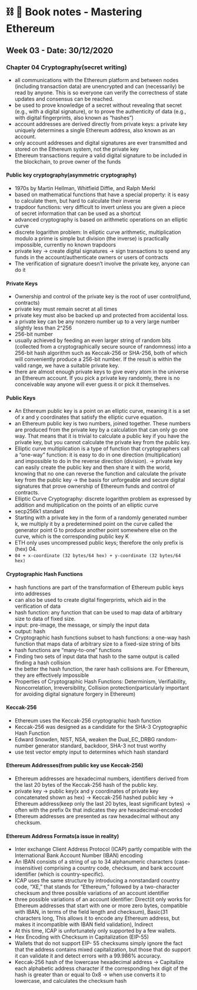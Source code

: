 # ⛓ 📝 Book notes - Mastering Ethereum

## Week 03 - Date: 30/12/2020

### Chapter 04 Cryptography(secret writing)

- all communications with the Ethereum platform and between nodes (including transaction data) are unencrypted and can (necessarily) be read by anyone. This is so everyone can verify the correctness of state updates and consensus can be reached. 
- be used to prove knowledge of a secret without revealing that secret (e.g., with a digital signature), or to prove the authenticity of data (e.g., with digital fingerprints, also known as “hashes”)
- account addresses are derived directly from private keys: a private key uniquely determines a single Ethereum address, also known as an account.
- only account addresses and digital signatures are ever transmitted and stored on the Ethereum system, not the private key
- Ethereum transactions require a valid digital signature to be included in the
  blockchain, to prove owner of the funds

#### Public key cryptography(asymmetric cryptography)
- 1970s by Martin Hellman, Whitfield Diffie, and Ralph Merkl
- based on mathematical functions that have a special property: it is easy to calculate them, but hard to calculate their inverse
- trapdoor functions: very difficult to invert unless you are given a piece of secret information that can be used as a shortcut
- advanced cryptography is based on arithmetic operations on an elliptic curve
- discrete logarithm problem: In elliptic curve arithmetic, multiplication
  modulo a prime is simple but division (the inverse) is practically impossible, currently no known trapdoors
- private key -> create digital signatures -> sign transactions to spend any funds in the account/authenticate owners or users of contracts
- The verification of signature doesn’t involve the private key, anyone can do
  it

#### Private Keys
- Ownership and control of the private key is the root of user control(fund,
  contracts)
- private key must remain secret at all times
- private key must also be backed up and protected from accidental loss.
- a private key can be any nonzero number up to a very large number slightly less than 2^256
- 256-bit number
- usually achieved by feeding an even larger string of random bits (collected from a cryptographically secure source of randomness) into a 256-bit hash algorithm such as Keccak-256 or SHA-256, both of which will conveniently produce a 256-bit number. If the result is within the valid range, we have a suitable private key.
- there are almost enough private keys to give every atom in the universe an Ethereum account. If you pick a private key randomly, there is no conceivable way anyone will ever guess it or pick it themselves.

#### Public Keys
- An Ethereum public key is a point on an elliptic curve, meaning it is a set of x and y coordinates that satisfy the elliptic curve equation.
- an Ethereum public key is two numbers, joined together. These numbers are produced from the private key by a calculation that can only go one way. That means that it is trivial to calculate a public key if you have the private key, but you cannot calculate the private key from the public key.
- Elliptic curve multiplication is a type of function that cryptographers call a “one-way” function: it is easy to do in one direction (multiplication) and impossible to do in the reverse direction (division). -> private key can easily create the public key and then share it with the world, knowing that no one can reverse the function and calculate the private key from the public key -> the basis for unforgeable and secure digital signatures that prove ownership of Ethereum funds and control of contracts.
- Elliptic Curve Cryptography: discrete logarithm problem as expressed by addition and multiplication on the points of an elliptic curve
- secp256k1 standard
- Starting with a private key in the form of a randomly generated number k, we multiply it by a predetermined point on the curve called the generator point G to produce another point somewhere else on the curve, which is the corresponding public key K
- ETH only uses uncompressed public keys; therefore the only prefix is (hex) 04.
- `04 + x-coordinate (32 bytes/64 hex) + y-coordinate (32 bytes/64 hex)`

#### Cryptographic Hash Functions
- hash functions are part of the transformation of Ethereum public keys into addresses
- can also be used to create digital fingerprints, which aid in the verification of data
- hash function: any function that can be used to map data of arbitrary size to data of fixed size.
- input: pre-image, the message, or simply the input data
- output: hash
- Cryptographic hash functions subset to hash functions: a one-way hash function that maps data of arbitrary size to a fixed-size string of bits
- hash functions are “many-to-one” functions
- Finding two sets of input data that hash to the same output is called finding a hash collision
- the better the hash function, the rarer hash collisions are. For Ethereum, they are effectively impossible
- Properties of Cryptographic Hash Functions: Determinism, Verifiability,
  Noncorrelation, Irreversibility, Collision protection(particularly important for avoiding digital signature forgery in Ethereum)

#### Keccak-256
- Ethereum uses the Keccak-256 cryptographic hash function
- Keccak-256 was designed as a candidate for the SHA-3 Cryptographic Hash Function
- Edward Snowden, NIST, NSA, weaken the Dual_EC_DRBG random-number generator
  standard, backdoor, SHA-3 not trust worthy
- use test vector empty input to determines which hash standard

#### Ethereum Addresses(from public key use Keccak-256)
- Ethereum addresses are hexadecimal numbers, identifiers derived from the last 20 bytes of the Keccak-256 hash of the public key.
- private key -> public key(x and y coordinates of private key concatenated shown as hex) -> Keccak-256 hashed public key -> Ethereum address(keep only the last 20 bytes, least significant bytes) -> often with the prefix 0x that indicates they are hexadecimal-encoded
- Ethereum addresses are presented as raw hexadecimal without any checksum.

#### Ethereum Address Formats(a issue in reality)
- Inter exchange Client Address Protocol (ICAP) partly compatible with the International Bank Account Number (IBAN) encoding
- An IBAN consists of a string of up to 34 alphanumeric characters (case- insensitive) comprising a country code, checksum, and bank account identifier (which is country-specific).
- ICAP uses the same structure by introducing a nonstandard country code, “XE,” that stands for “Ethereum,” followed by a two-character checksum and three possible variations of an account identifier
- three possible variations of an account identifier: Direct(it only works for Ethereum addresses that start with one or more zero bytes, compatible with IBAN, in terms of the field length and checksum), Basic(31 characters long, This allows it to encode any Ethereum address, but makes it incompatible with IBAN field validation), Indirect
- At this time, ICAP is unfortunately only supported by a few wallets.
- Hex Encoding with Checksum in Capitalization (EIP-55)
- Wallets that do not support EIP- 55 checksums simply ignore the fact that the address contains mixed capitalization, but those that do support it can validate it and detect errors with a 99.986% accuracy.
- Keccak-256 hash of the lowercase hexadecimal address -> Capitalize each
  alphabetic address character if the corresponding hex digit of the hash is
  greater than or equal to 0x8 -> when use converts it to lowercase, and calculates the checksum hash
